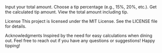 Input your total amount.
Choose a tip percentage (e.g., 15%, 20%, etc.).
Get the calculated tip amount.
View the total amount including tip.

License
This project is licensed under the MIT License. See the LICENSE file for details.


Acknowledgments
Inspired by the need for easy calculations when dining out.
Feel free to reach out if you have any questions or suggestions! Happy tipping!




